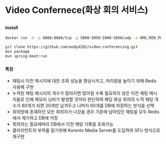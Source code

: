 # Video Confernece(화상 회의 서비스)  
###
##
#### install
```sh
docker run -d -p 8888:8888/tcp -p 5000-5050:5000-5050/udp -e KMS_MIN_PORT=5000 -e KMS_MAX_PORT=5050 kurento/kurento-media-server

git clone https://github.com/wodyd202/video-conferencing.git
mvn package
mvn spring-boot:run
```

###


#### 특징
- 채팅시 이전 메시지에 대한 조회 성능을 향상시키고, 처리량을 높이기 위해 Redis 사용해 구현
- 누적된 채팅 메시지의 개수가 많아지면 많아질 수록 필요하지 않은 이전 채팅 메시지들로 인해 메모리 낭비가 발생할 것이라 판단하여 해당 화상 회의의 누적 채팅 개수가 80개가 되면 20개만 남겨두고 나머지 60개를 DB에 저장하는 방식을 선택
- 회의방에 존재하던 모든 회의자가 나갔을 경우 기존에 남아있던 채팅을 모두 Redis에서 제거하고 DB에 저장
- 회의자는 필요에따라 DB에서 이전 채팅 기록을 조회가능
- 클라이언트의 부하를 덜기위해 Kurento Media Server를 도입하여 SFU 방식으로 재구현
